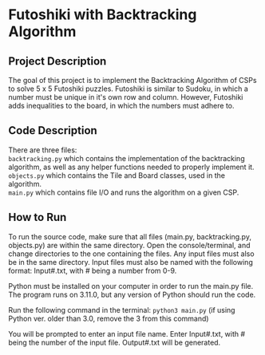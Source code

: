 # Futoshiki with Backtracking Algorithm
## Project Description
The goal of this project is to implement the Backtracking Algorithm of CSPs to solve 5 x 5 Futoshiki puzzles. Futoshiki is similar to Sudoku, in which a number must be unique in it's own row and column. However, Futoshiki adds inequalities to the board, in which the numbers must adhere to.
## Code Description
There are three files:  
`backtracking.py` which contains the implementation of the backtracking algorithm, as well as any helper functions needed to properly implement it.  
`objects.py` which contains the Tile and Board classes, used in the algorithm.  
`main.py` which contains file I/O and runs the algorithm on a given CSP.  
## How to Run
To run the source code, make sure that all files (main.py, backtracking.py, objects.py) are within the same directory. Open the console/terminal, and change directories to the one containing the files. Any input files must also be in the same directory. Input files must also be named with the following format: Input#.txt, with # being a number from 0-9.  
  
Python must be installed on your computer in order to run the main.py
file. The program runs on 3.11.0, but any version of Python should run
the code.  

Run the following command in the terminal:
`python3 main.py` (if using Python ver. older than 3.0, remove the 3 from this command)  

You will be prompted to enter an input file name. Enter Input#.txt, with # being the number of the input file. Output#.txt will be generated.
